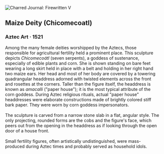 <div class="artwork-of-the-day">
  <div class="container">
    <div class="img-wrapper">
      <img
        src="https://uploads1.wikiart.org/00293/images/aztec-art/maize-deity-chicomecoatl.jpg!Large.jpg"
        alt="Charred Journal: Firewritten V" />
    </div>
    <div class="artwork-detail">
      <div class="artwork-origin"> 
        <h2 class="artwork-name">Maize Deity (Chicomecoatl)</h2>
        <h3 class="artist">
          Aztec Art
                    ·  1521
        </h3>
      </div>
      <p class="description">
        <span class="artwork-description-text ng-binding" ng-bind-html="viewModel.ArtworkOfTheDay.Description | unsafe">Among the many female deities worshipped by the Aztecs, those responsible for agricultural fertility held a prominent place. This sculpture depicts <i>Chicomecoátl</i> (seven serpents), a goddess of sustenance, especially of edible plants and corn. She is shown standing on bare feet wearing a long skirt held in place with a belt and holding in her right hand two maize ears. Her head and most of her body are covered by a towering quadrangular headdress adorned with twisted elements across the front and rosettes at the corners. Taller than the figure itself, the headdress is known as <i>amacalli</i> ("paper house"); it is the most typical attribute of the corn goddess. During Aztec religious rituals, actual "paper house" headdresses were elaborate constructions made of brightly colored stiff bark paper. They were worn by corn goddess impersonators.<br><br>The sculpture is carved from a narrow stone slab in a flat, angular style. The only projecting, rounded forms are the cobs and the figure's face, which peers out from the opening in the headdress as if looking through the open door of a house front.<br><br>Small fertility figures, often artistically undistinguished, were mass-produced during Aztec times and probably served as household idols.</span>
                        <div class="text-shadow-container" ng-show="showShadow" style=""></div>
      </p>
    </div>
  </div>

</div>
